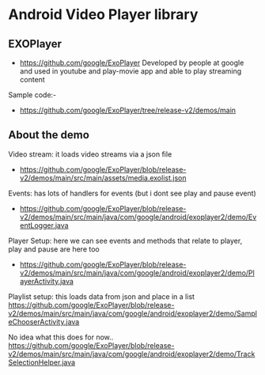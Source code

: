 # Android Video Player library

## EXOPlayer
* https://github.com/google/ExoPlayer
Developed by people at google and used in youtube and play-movie app and able to play streaming content

Sample code:-
* https://github.com/google/ExoPlayer/tree/release-v2/demos/main

## About the demo

Video stream: it loads video streams via a json file
* https://github.com/google/ExoPlayer/blob/release-v2/demos/main/src/main/assets/media.exolist.json

Events: has lots of handlers for events (but i dont see play and pause event)
* https://github.com/google/ExoPlayer/blob/release-v2/demos/main/src/main/java/com/google/android/exoplayer2/demo/EventLogger.java

Player Setup: here we can see events and methods that relate to player, play and pause are here too
* https://github.com/google/ExoPlayer/blob/release-v2/demos/main/src/main/java/com/google/android/exoplayer2/demo/PlayerActivity.java

Playlist setup: this loads data from json and place in a list
https://github.com/google/ExoPlayer/blob/release-v2/demos/main/src/main/java/com/google/android/exoplayer2/demo/SampleChooserActivity.java

No idea what this does for now..
https://github.com/google/ExoPlayer/blob/release-v2/demos/main/src/main/java/com/google/android/exoplayer2/demo/TrackSelectionHelper.java

